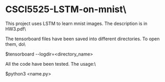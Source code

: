 # CSCI5525-LSTM-on-mnist\
This project uses LSTM to learn mnist images. The description is in HW3.pdf\

The tensorboard files have been saved into different directories. To open them, do\

$tensorboard --logdir=<directory_name>  

All the code have been tested. The usage:\

$python3 <name.py>

